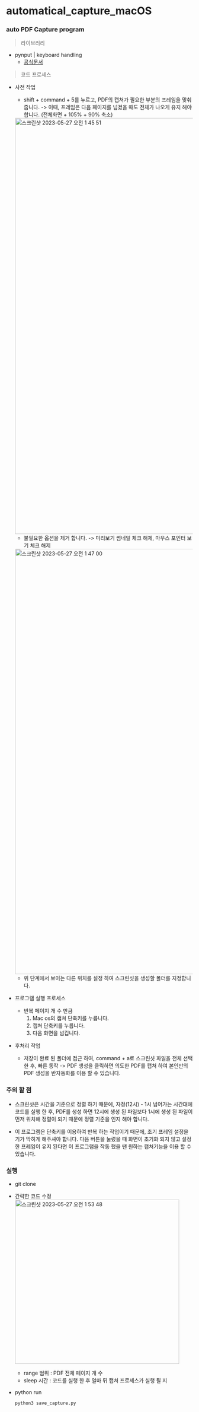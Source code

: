 # automatical_capture_macOS

### auto PDF Capture program
> 라이브러리
- pynput | keyboard handling
    - [공식문서](https://pynput.readthedocs.io/en/latest/keyboard.html)

> 코드 프로세스
- 사전 작업
    - shift + command + 5를 누르고, PDF의 캡쳐가 필요한 부분의 프레임을 맞춰줍니다. -> 이때, 프레임은 다음 페이지를 넘겼을 때도 전체가 나오게 유지 해야 합니다. (전체화면 + 105% + 90% 축소)
    <img width="1122" alt="스크린샷 2023-05-27 오전 1 45 51" src="https://github.com/LeeJuHwan/automatical_capture_macOS/assets/118493627/c12c1c4a-856a-4906-915b-12164424686f">

    - 불필요한 옵션을 제거 합니다. -> 미리보기 썸네일 체크 해제, 마우스 포인터 보기 체크 해제
    <img width="1147" alt="스크린샷 2023-05-27 오전 1 47 00" src="https://github.com/LeeJuHwan/automatical_capture_macOS/assets/118493627/7b62b7ff-3e66-4fac-9b88-ca1611f3344f">

    - 위 단계에서 보이는 다른 위치를 설정 하여 스크린샷을 생성할 폴더를 지정합니다.

    
- 프로그램 실행 프로세스
    - 반복 페이지 개 수 만큼
        1. Mac os의 캡쳐 단축키를 누릅니다.
        2. 캡쳐 단축키를 누릅니다.
        3. 다음 화면을 넘깁니다.


- 후처리 작업
    - 저장이 완료 된 폴더에 접근 하여, command + a로 스크린샷 파일을 전체 선택 한 후, 빠른 동작 -> PDF 생성을 클릭하면 의도한 PDF를 캡쳐 하여 본인만의 PDF 생성을 반자동화를 이용 할 수 있습니다.

### 주의 할 점
- 스크린샷은 시간을 기준으로 정렬 하기 때문에, 자정(12시) - 1시 넘어가는 시간대에 코드를 실행 한 후, PDF를 생성 하면 12시에 생성 된 파일보다 1시에 생성 된 파일이 먼저 위치해 정렬이 되기 때문에 정렬 기준을 인지 해야 합니다.

- 이 프로그램은 단축키를 이용하여 반복 하는 작업이기 때문에, 초기 프레임 설정을 기가 막히게 해주셔야 합니다. 다음 버튼을 눌렀을 때 화면이 초기화 되지 않고 설정한 프레임이 유지 된다면 이 프로그램을 작동 했을 땐 원하는 캡쳐기능을 이용 할 수 있습니다.


### 실행
- git clone

- 간략한 코드 수정
    <img width="443" alt="스크린샷 2023-05-27 오전 1 53 48" src="https://github.com/LeeJuHwan/automatical_capture_macOS/assets/118493627/f1d8b8b5-49e5-40b4-bb82-5714fd3f4533">

    - range 범위 : PDF 전체 페이지 개 수
    - sleep 시간 : 코드를 실행 한 후 얼마 뒤 캡쳐 프로세스가 실행 될 지
    
- python run
    ```
    python3 save_capture.py
    ```
